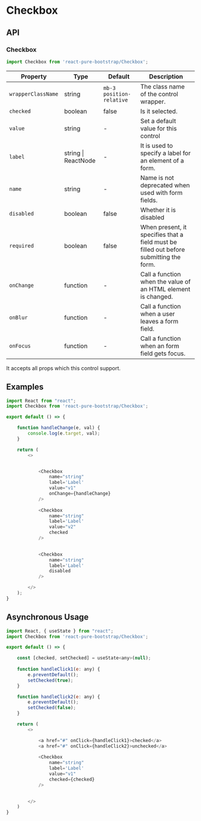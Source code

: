 # Checkbox


## API

### Checkbox
```js
import Checkbox from 'react-pure-bootstrap/Checkbox';
```
| Property | Type | Default | Description |
| --- | --- | --- | --- |
| `wrapperClassName` | string | `mb-3 position-relative` | The class name of the control wrapper. |
| `checked` | boolean | false | Is it selected. |
| `value` | string | - | Set a default value for this control |
| `label` | string \| ReactNode | - | It is used to specify a label for an element of a form. |
| `name` | string | - | Name is not deprecated when used with form fields. |
| `disabled` | boolean | false | Whether it is disabled |
| `required` | boolean | false | When present, it specifies that a field must be filled out before submitting the form. |
| `onChange` | function  | - | Call a function when the value of an HTML element is changed. |
| `onBlur` | function  | - | Call a function when a user leaves a form field. |
| `onFocus` | function  | - | Call a function when an form field gets focus. |


It accepts all props which this control support.

## Examples

```js
import React from "react";
import Checkbox from 'react-pure-bootstrap/Checkbox';

export default () => {

    function handleChange(e, val) {
        console.log(e.target, val);
    }

    return (
        <>


            <Checkbox
                name="string"
                label='Label'
                value="v1"
                onChange={handleChange}
            />
            
            <Checkbox
                name="string"
                label='Label'
                value="v2"
                checked
            />
            

            <Checkbox
                name="string"
                label='Label'
                disabled
            />

        </>
    );
}
```




## Asynchronous Usage


```js
import React, { useState } from "react";
import Checkbox from 'react-pure-bootstrap/Checkbox';

export default () => {

    const [checked, setChecked] = useState<any>(null);
   
    function handleClick1(e: any) {
        e.preventDefault();
        setChecked(true);
    }

    function handleClick2(e: any) {
        e.preventDefault();
        setChecked(false);
    }  

    return (
        <>

            <a href="#" onClick={handleClick1}>checked</a>
            <a href="#" onClick={handleClick2}>unchecked</a>
            
            <Checkbox
                name="string"
                label='Label'
                value="v1"
                checked={checked}
            />
            

        </>
    )
}
```